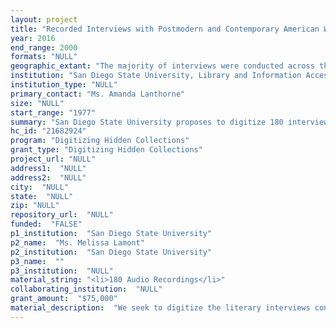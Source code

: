 ```yaml
--- 
layout: project 
title: "Recorded Interviews with Postmodern and Contemporary American Writers from the Larry McCaffery Papers"
year: 2016
end_range: 2000
formats: "NULL"
geographic_extant: "The majority of interviews were conducted across the United States, with the exception of a few interviews conducted in Japan with postmodern Japanese writers."
institution: "San Diego State University, Library and Information Access"
institution_type: "NULL"
primary_contact: "Ms. Amanda Lanthorne"
size: "NULL"
start_range: "1977"
summary: "San Diego State University proposes to digitize 180 interviews on audio cassette tapes with well-known postmodern and contemporary American writers by Larry McCaffery, professor emeritus of English at San Diego State University and postmodern literary critic. Interviewees include innovative writers like Raymond Federman, Mark Danielewski, David Foster Wallace, Samuel Delany, Joanna Russ, Ursula LeGuin, and more. These tapes provide insight into writing processes and influences as well as McCaffery's unique interview process. The Larry McCaffery Papers are currently being processed with the tapes arranged within their own series. This project will allow for the digitization and transcription of these interviews, which will be made freely available to the public via SDSU's digital platform (ibase.sdsu.edu), the collection finding aid, and an online exhibit. This resource will enhance research in postmodern literature, the literary interview, cyberpunk, contemporary American literature, science fiction, and American cultural studies."
hc_id: "21682924"
program: "Digitizing Hidden Collections"
grant_type: "Digitizing Hidden Collections"
project_url: "NULL"
address1:  "NULL"
address2:  "NULL"
city:  "NULL"
state:  "NULL"
zip: "NULL"
repository_url:  "NULL"
funded:  "FALSE"
p1_institution:  "San Diego State University"
p2_name:  "Ms. Melissa Lamont"
p2_institution:  "San Diego State University"
p3_name:  ""
p3_institution:  "NULL"
material_string: "<li>180 Audio Recordings</li>"
collaborating_institution:  "NULL"
grant_amount:  "$75,000"
material_description:  "We seek to digitize the literary interviews conducted by Larry McCaffery, SDSU professor emeritus and literary critic, with notable postmodern and contemporary American writers. McCaffery's unique interview process started with a recorded interview on tape that was transcribed then heavily edited by both McCaffery and the writer. These edits eventually resulted in the creation of a final, collaborative manuscript. The McCaffery Papers document every phase of this interview process, allowing the researcher to track the evolution of each interview. In total there are 71 interviewees, including Kathy Acker, Mark Danielewski, William Vollmann, Samuel Delany, Raymond Carver, Joanna Russ, Ursula LeGuin, Raymond Federman, William Gibson, Haruki Murakami, Don DeLillo, Rikki Ducornet, David Foster Wallace, and Tim O'Brien, as well as several tapes of guest lectures from these authors to McCaffery's English classes. These interviews as well as their edits provide insight into individual writing processes, personal interests and influences, and into cultural changes and societal concerns contemporary to the writer's time. This project will make these recorded interviews freely available to the public for the first time, allowing for original scholarship in the fields of postmodern literature, cyberpunk, science fiction, avant-pop, avant-porn, steam punk, and contemporary American fiction."
---
```

